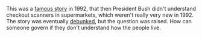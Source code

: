 This was a <a href="https://www.nytimes.com/1992/02/05/us/bush-encounters-the-supermarket-amazed.html">famous story</a> in 1992, that then President Bush didn't understand checkout scanners in supermarkets, which weren't really very new in 1992. The story was eventually <a href="https://apnews.com/61f29d10e27140b0b108d8e12b64b839">debunked</a>, but the question was raised. How can someone govern if they don't understand how the people live. 
